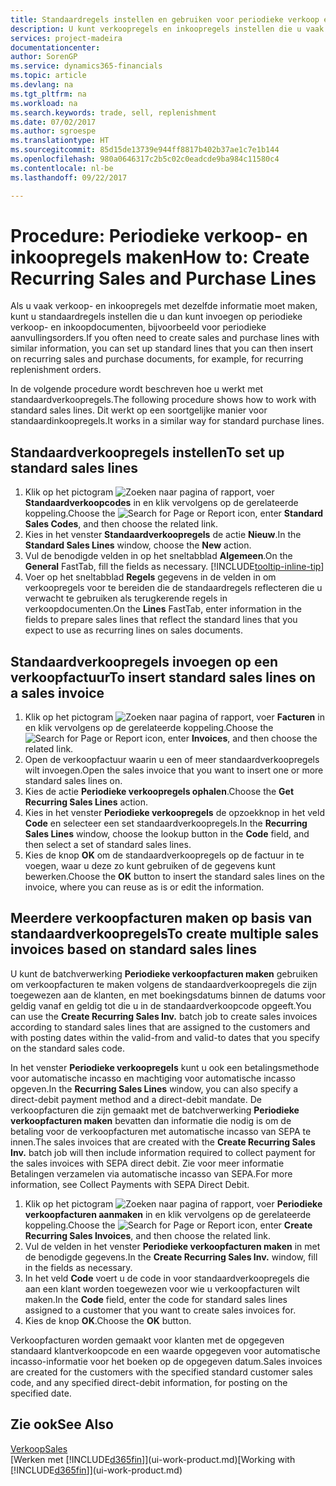 ```yaml
---
title: Standaardregels instellen en gebruiken voor periodieke verkoop en inkopen| Microsoft Docs
description: U kunt verkoopregels en inkoopregels instellen die u vaak maakt en deze vervolgens invoeren op verkoop- en inkoopdocumenten om de regels snel te vullen met standaardgegevens.
services: project-madeira
documentationcenter: 
author: SorenGP
ms.service: dynamics365-financials
ms.topic: article
ms.devlang: na
ms.tgt_pltfrm: na
ms.workload: na
ms.search.keywords: trade, sell, replenishment
ms.date: 07/02/2017
ms.author: sgroespe
ms.translationtype: HT
ms.sourcegitcommit: 85d15de13739e944ff8817b402b37ae1c7e1b144
ms.openlocfilehash: 980a0646317c2b5c02c0eadcde9ba984c11580c4
ms.contentlocale: nl-be
ms.lasthandoff: 09/22/2017

---
```

# <a name="how-to-create-recurring-sales-and-purchase-lines"></a><span data-ttu-id="de2b7-103">Procedure: Periodieke verkoop- en inkoopregels maken</span><span class="sxs-lookup"><span data-stu-id="de2b7-103">How to: Create Recurring Sales and Purchase Lines</span></span>
<span data-ttu-id="de2b7-104">Als u vaak verkoop- en inkoopregels met dezelfde informatie moet maken, kunt u standaardregels instellen die u dan kunt invoegen op periodieke verkoop- en inkoopdocumenten, bijvoorbeeld voor periodieke aanvullingsorders.</span><span class="sxs-lookup"><span data-stu-id="de2b7-104">If you often need to create sales and purchase lines with similar information, you can set up standard lines that you can then insert on recurring sales and purchase documents, for example, for recurring replenishment orders.</span></span>  

<span data-ttu-id="de2b7-105">In de volgende procedure wordt beschreven hoe u werkt met standaardverkoopregels.</span><span class="sxs-lookup"><span data-stu-id="de2b7-105">The following procedure shows how to work with standard sales lines.</span></span> <span data-ttu-id="de2b7-106">Dit werkt op een soortgelijke manier voor standaardinkoopregels.</span><span class="sxs-lookup"><span data-stu-id="de2b7-106">It works in a similar way for standard purchase lines.</span></span>  

## <a name="to-set-up-standard-sales-lines"></a><span data-ttu-id="de2b7-107">Standaardverkoopregels instellen</span><span class="sxs-lookup"><span data-stu-id="de2b7-107">To set up standard sales lines</span></span>  
1. <span data-ttu-id="de2b7-108">Klik op het pictogram ![Zoeken naar pagina of rapport](media/ui-search/search_small.png "pictogram Zoeken naar pagina of rapport"), voer **Standaardverkoopcodes** in en klik vervolgens op de gerelateerde koppeling.</span><span class="sxs-lookup"><span data-stu-id="de2b7-108">Choose the ![Search for Page or Report](media/ui-search/search_small.png "Search for Page or Report icon") icon, enter **Standard Sales Codes**, and then choose the related link.</span></span>  
2. <span data-ttu-id="de2b7-109">Kies in het venster **Standaardverkoopregels** de actie **Nieuw**.</span><span class="sxs-lookup"><span data-stu-id="de2b7-109">In the **Standard Sales Lines** window, choose the **New** action.</span></span>  
3. <span data-ttu-id="de2b7-110">Vul de benodigde velden in op het sneltabblad **Algemeen**.</span><span class="sxs-lookup"><span data-stu-id="de2b7-110">On the **General** FastTab, fill the fields as necessary.</span></span> [!INCLUDE[tooltip-inline-tip](includes/tooltip-inline-tip_md.md)]  
4. <span data-ttu-id="de2b7-111">Voer op het sneltabblad **Regels** gegevens in de velden in om verkoopregels voor te bereiden die de standaardregels reflecteren die u verwacht te gebruiken als terugkerende regels in verkoopdocumenten.</span><span class="sxs-lookup"><span data-stu-id="de2b7-111">On the **Lines** FastTab, enter information in the fields to prepare sales lines that reflect the standard lines that you expect to use as recurring lines on sales documents.</span></span>  

## <a name="to-insert-standard-sales-lines-on-a-sales-invoice"></a><span data-ttu-id="de2b7-112">Standaardverkoopregels invoegen op een verkoopfactuur</span><span class="sxs-lookup"><span data-stu-id="de2b7-112">To insert standard sales lines on a sales invoice</span></span>
1. <span data-ttu-id="de2b7-113">Klik op het pictogram ![Zoeken naar pagina of rapport](media/ui-search/search_small.png "pictogram Zoeken naar pagina of rapport"), voer **Facturen** in en klik vervolgens op de gerelateerde koppeling.</span><span class="sxs-lookup"><span data-stu-id="de2b7-113">Choose the ![Search for Page or Report](media/ui-search/search_small.png "Search for Page or Report icon") icon, enter **Invoices**, and then choose the related link.</span></span>
2. <span data-ttu-id="de2b7-114">Open de verkoopfactuur waarin u een of meer standaardverkoopregels wilt invoegen.</span><span class="sxs-lookup"><span data-stu-id="de2b7-114">Open the sales invoice that you want to insert one or more standard sales lines on.</span></span>
3. <span data-ttu-id="de2b7-115">Kies de actie **Periodieke verkoopregels ophalen**.</span><span class="sxs-lookup"><span data-stu-id="de2b7-115">Choose the **Get Recurring Sales Lines** action.</span></span>
4. <span data-ttu-id="de2b7-116">Kies in het venster **Periodieke verkoopregels** de opzoekknop in het veld **Code** en selecteer een set standaardverkoopregels.</span><span class="sxs-lookup"><span data-stu-id="de2b7-116">In the **Recurring Sales Lines** window, choose the lookup button in the **Code** field, and then select a set of standard sales lines.</span></span>
5. <span data-ttu-id="de2b7-117">Kies de knop **OK** om de standaardverkoopregels op de factuur in te voegen, waar u deze zo kunt gebruiken of de gegevens kunt bewerken.</span><span class="sxs-lookup"><span data-stu-id="de2b7-117">Choose the **OK** button to insert the standard sales lines on the invoice, where you can reuse as is or edit the information.</span></span>

## <a name="to-create-multiple-sales-invoices-based-on-standard-sales-lines"></a><span data-ttu-id="de2b7-118">Meerdere verkoopfacturen maken op basis van standaardverkoopregels</span><span class="sxs-lookup"><span data-stu-id="de2b7-118">To create multiple sales invoices based on standard sales lines</span></span>
<span data-ttu-id="de2b7-119">U kunt de batchverwerking **Periodieke verkoopfacturen maken** gebruiken om verkoopfacturen te maken volgens de standaardverkoopregels die zijn toegewezen aan de klanten, en met boekingsdatums binnen de datums voor geldig vanaf en geldig tot die u in de standaardverkoopcode opgeeft.</span><span class="sxs-lookup"><span data-stu-id="de2b7-119">You can use the **Create Recurring Sales Inv.** batch job to create sales invoices according to standard sales lines that are assigned to the customers and with posting dates within the valid-from and valid-to dates that you specify on the standard sales code.</span></span>

<span data-ttu-id="de2b7-120">In het venster **Periodieke verkoopregels** kunt u ook een betalingsmethode voor automatische incasso en machtiging voor automatische incasso opgeven.</span><span class="sxs-lookup"><span data-stu-id="de2b7-120">In the **Recurring Sales Lines** window, you can also specify a direct-debit payment method and a direct-debit mandate.</span></span> <span data-ttu-id="de2b7-121">De verkoopfacturen die zijn gemaakt met de batchverwerking **Periodieke verkoopfacturen maken** bevatten dan informatie die nodig is om de betaling voor de verkoopfacturen met automatische incasso van SEPA te innen.</span><span class="sxs-lookup"><span data-stu-id="de2b7-121">The sales invoices that are created with the **Create Recurring Sales Inv.** batch job will then include information required to collect payment for the sales invoices with SEPA direct debit.</span></span> <span data-ttu-id="de2b7-122">Zie voor meer informatie Betalingen verzamelen via automatische incasso van SEPA.</span><span class="sxs-lookup"><span data-stu-id="de2b7-122">For more information, see Collect Payments with SEPA Direct Debit.</span></span>

1. <span data-ttu-id="de2b7-123">Klik op het pictogram ![Zoeken naar pagina of rapport](media/ui-search/search_small.png "pictogram Zoeken naar pagina of rapport"), voer **Periodieke verkoopfacturen aanmaken** in en klik vervolgens op de gerelateerde koppeling.</span><span class="sxs-lookup"><span data-stu-id="de2b7-123">Choose the ![Search for Page or Report](media/ui-search/search_small.png "Search for Page or Report icon") icon, enter **Create Recurring Sales Invoices**, and then choose the related link.</span></span>
2. <span data-ttu-id="de2b7-124">Vul de velden in het venster **Periodieke verkoopfacturen maken** in met de benodigde gegevens.</span><span class="sxs-lookup"><span data-stu-id="de2b7-124">In the **Create Recurring Sales Inv.** window, fill in the fields as necessary.</span></span>
3. <span data-ttu-id="de2b7-125">In het veld **Code** voert u de code in voor standaardverkoopregels die aan een klant worden toegewezen voor wie u verkoopfacturen wilt maken.</span><span class="sxs-lookup"><span data-stu-id="de2b7-125">In the **Code** field, enter the code for standard sales lines assigned to a customer that you want to create sales invoices for.</span></span>
4. <span data-ttu-id="de2b7-126">Kies de knop **OK**.</span><span class="sxs-lookup"><span data-stu-id="de2b7-126">Choose the **OK** button.</span></span>

<span data-ttu-id="de2b7-127">Verkoopfacturen worden gemaakt voor klanten met de opgegeven standaard klantverkoopcode en een waarde opgegeven voor automatische incasso-informatie voor het boeken op de opgegeven datum.</span><span class="sxs-lookup"><span data-stu-id="de2b7-127">Sales invoices are created for the customers with the specified standard customer sales code, and any specified direct-debit information, for posting on the specified date.</span></span>

## <a name="see-also"></a><span data-ttu-id="de2b7-128">Zie ook</span><span class="sxs-lookup"><span data-stu-id="de2b7-128">See Also</span></span>  
[<span data-ttu-id="de2b7-129">Verkoop</span><span class="sxs-lookup"><span data-stu-id="de2b7-129">Sales</span></span>](sales-manage-sales.md)  
<span data-ttu-id="de2b7-130">[Werken met [!INCLUDE[d365fin](includes/d365fin_md.md)]](ui-work-product.md)</span><span class="sxs-lookup"><span data-stu-id="de2b7-130">[Working with [!INCLUDE[d365fin](includes/d365fin_md.md)]](ui-work-product.md)</span></span>

